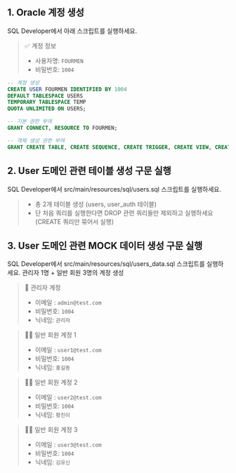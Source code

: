 ## 1. Oracle 계정 생성

SQL Developer에서 아래 스크립트를 실행하세요.

> ✅ 계정 정보  
> - 사용자명: `FOURMEN`  
> - 비밀번호: `1004`

```sql
-- 계정 생성
CREATE USER FOURMEN IDENTIFIED BY 1004
DEFAULT TABLESPACE USERS
TEMPORARY TABLESPACE TEMP
QUOTA UNLIMITED ON USERS;

-- 기본 권한 부여
GRANT CONNECT, RESOURCE TO FOURMEN;

-- 객체 생성 권한 부여
GRANT CREATE TABLE, CREATE SEQUENCE, CREATE TRIGGER, CREATE VIEW, CREATE PROCEDURE TO FOURMEN;
```

## 2. User 도메인 관련 테이블 생성 구문 실행

SQL Developer에서 src/main/resources/sql/users.sql 스크립트를 실행하세요.

> - 총 2개 테이블 생성 (users, user_auth 테이블)
> - 단 처음 쿼리를 실행한다면 DROP 관련 쿼리들만 제외하고 실행하세요 (CREATE 쿼리만 묶어서 실행)

## 3. User 도메인 관련 MOCK 데이터 생성 구문 실행

SQL Developer에서 src/main/resources/sql/users_data.sql 스크립트를 실행하세요.
관리자 1명 + 일반 회원 3명의 계정 생성

> 👑 관리자 계정
> - 이메일 : `admin@test.com` 
> - 비밀번호: `1004`
> - 닉네임: `관리자`

> 🙋‍♂️ 일반 회원 계정 1
> - 이메일 : `user1@test.com` 
> - 비밀번호: `1004`
> - 닉네임: `홍길동`

> 🙋‍♀️ 일반 회원 계정 2
> - 이메일 : `user2@test.com` 
> - 비밀번호: `1004`
> - 닉네임: `황진이`

> 🙋‍♂️ 일반 회원 계정 3
> - 이메일 : `user3@test.com` 
> - 비밀번호: `1004`
> - 닉네임: `김유신`
